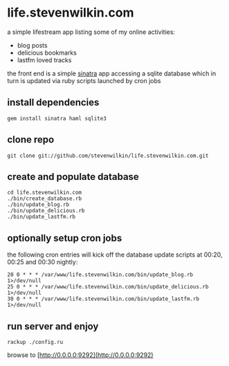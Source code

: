 # life.stevenwilkin.com

a simple lifestream app listing some of my online activities:

* blog posts
* delicious bookmarks
* lastfm loved tracks 

the front end is a simple [sinatra](http://www.sinatrarb.com/) app accessing a
sqlite database which in turn is updated via ruby scripts launched by cron jobs


## install dependencies

	gem install sinatra haml sqlite3


## clone repo

	git clone git://github.com/stevenwilkin/life.stevenwilkin.com.git


## create and populate database

	cd life.stevenwilkin.com
	./bin/create_database.rb
	./bin/update_blog.rb
	./bin/update_delicious.rb
	./bin/update_lastfm.rb


## optionally setup cron jobs

the following cron entries will kick off the database update scripts at 00:20,
00:25 and 00:30 nightly:

	20 0 * * * /var/www/life.stevenwilkin.com/bin/update_blog.rb 1>/dev/null
	25 0 * * * /var/www/life.stevenwilkin.com/bin/update_delicious.rb 1>/dev/null
	30 0 * * * /var/www/life.stevenwilkin.com/bin/update_lastfm.rb 1>/dev/null

## run server and enjoy

	rackup ./config.ru

browse to [http://0.0.0.0:9292](http://0.0.0.0:9292)
